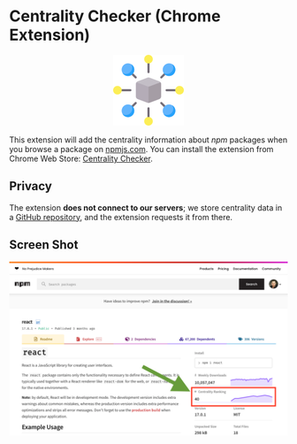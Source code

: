 # Centrality Checker (Chrome Extension)

<p align="center"><img src="resources/logo_128.png" width="128"></p> 

This extension will add the centrality information about _npm_ packages when you browse a package on [npmjs.com](https://www.npmjs.com/).
You can install the extension from Chrome Web Store: [Centrality Checker](https://chrome.google.com/webstore/detail/centrality-checker/bmpafkghbmojppjoeienibieljacdoaj).

## Privacy

The extension **does not connect to our servers**; we store centrality data in a [GitHub repository](https://github.com/centrality-checker/storage), and the extension requests it from there.

## Screen Shot

![Screen Shot](resources/screenshot_2021-02-04.png)
